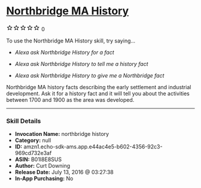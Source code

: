 # [Northbridge MA History](http://alexa.amazon.com/#skills/amzn1.echo-sdk-ams.app.e44ac4e5-b602-4356-92c3-969cd732e3af)
![0 stars](../../images/ic_star_border_black_18dp_1x.png)![0 stars](../../images/ic_star_border_black_18dp_1x.png)![0 stars](../../images/ic_star_border_black_18dp_1x.png)![0 stars](../../images/ic_star_border_black_18dp_1x.png)![0 stars](../../images/ic_star_border_black_18dp_1x.png) 0

To use the Northbridge MA History skill, try saying...

* *Alexa ask Northbridge History for a fact*

* *Alexa ask Northbridge History to tell me a history fact*

* *Alexa ask Northbridge History to give me a Northbridge fact*

Northbridge MA history facts describing the early settlement and industrial development. Ask it for a history fact and it will tell you about the activities between 1700 and 1900 as the area was developed.

***

### Skill Details

* **Invocation Name:** northbridge history
* **Category:** null
* **ID:** amzn1.echo-sdk-ams.app.e44ac4e5-b602-4356-92c3-969cd732e3af
* **ASIN:** B01I8E8SUS
* **Author:** Curt Downing
* **Release Date:** July 13, 2016 @ 03:27:38
* **In-App Purchasing:** No
